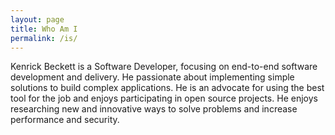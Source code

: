 ```yaml
---
layout: page
title: Who Am I
permalink: /is/
---
```


Kenrick Beckett is a Software Developer, focusing on end-to-end software development and delivery.
He passionate about implementing simple solutions to build complex applications.
He is an advocate for using the best tool for the job and enjoys participating in open source projects.
He enjoys researching new and innovative ways to solve problems and increase performance and security.

